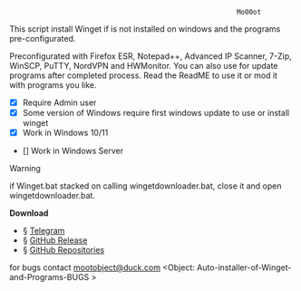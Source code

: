 															Mo00ot 

This script install Winget if is not installed on windows and the programs pre-configurated.

Preconfigurated with Firefox ESR, Notepad++, Advanced IP Scanner, 7-Zip, WinSCP, PuTTY, NordVPN and HWMonitor.
You can also use for update programs after completed process.
Read the ReadME to use it or mod it with programs you like.
	
	
- [x] Require Admin user
- [x] Some version of Windows require first windows update to use or install winget
- [x] Work in Windows 10/11
- [] Work in Windows Server

> [!WARNING]
> if Winget.bat stacked on calling wingetdownloader.bat, close it and open wingetdownloader.bat.

**Download**
- § [Telegram](https://t.me/mo00othub/3)
- § [GitHub Release](https://github.com/mo00ot/winget-Auto-installer-of-Winget-and-Programs/releases/tag/winget)
- § [GitHub Repositories](https://github.com/mo00ot/winget-Auto-installer-of-Winget-and-Programs)

for bugs contact mootobject@duck.com <Object: Auto-installer-of-Winget-and-Programs-BUGS >
